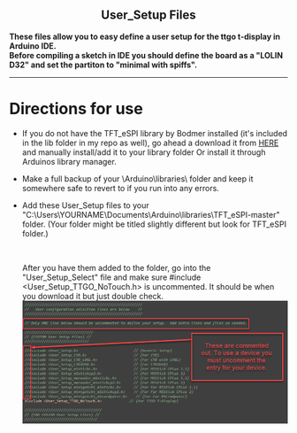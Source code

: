 
<br>

<div align="center">
  
  ## User_Setup Files

</div>

<b>These files allow you to easy define a user setup for the ttgo t-display in Arduino IDE. <br>
Before compiling a sketch in IDE you should define the board as a "LOLIN D32" and set the  partiton to "minimal with spiffs".</b>

---

# Directions for use

- If you do not have the TFT_eSPI library by Bodmer installed (it's included in the lib folder in my repo as well), go ahead a download it from <a href=https://github.com/Bodmer/TFT_eSPI>HERE</a> and manually install/add it to your library folder
  Or install it through Arduinos library manager.

- Make a full backup of your \Arduino\libraries\ folder and keep it somewhere safe to revert to if you run into any errors.

- Add these User_Setup files to your "C:\Users\YOURNAME\Documents\Arduino\libraries\TFT_eSPI-master" folder. (Your folder might be titled slightly different but look for TFT_eSPI folder.)
  
  <br>
  
  After you have them added to the folder, go into the "User_Setup_Select" file and make sure #include <User_Setup_TTGO_NoTouch.h> is uncommented. 
  It should be when you download it but just double check.
  ![define-device](Images/define-device.png)



